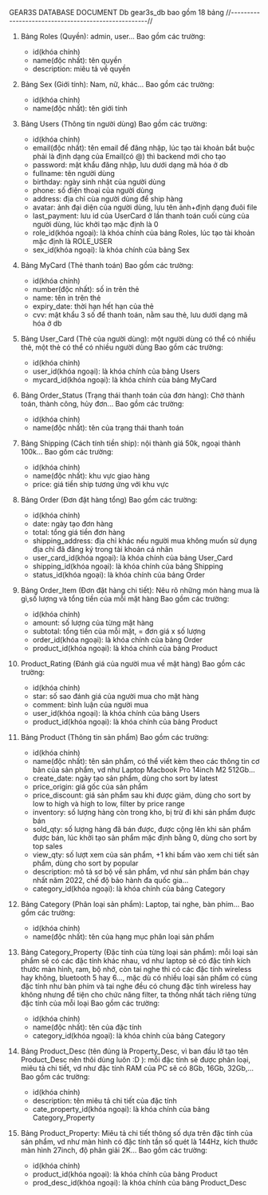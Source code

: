 GEAR3S DATABASE DOCUMENT
Db gear3s_db bao gồm 18 bảng
//-*-*-*-*-*-*-*-*-*-*-*-*-*-*-*-*-*-*-*-*-*-*-*-*-*-*-*-*-*-*-*-*-*-*-*-*-*-*-*-*-*-*-*-*-*-*-*-*-*-*-*-*//
1. Bảng Roles (Quyền): admin, user...
 Bao gồm các trường: 
	* id(khóa chính)
	* name(độc nhất): tên quyền
	* description: miêu tả về quyền

2. Bảng Sex (Giới tính): Nam, nữ, khác...
 Bao gồm các trường: 
	* id(khóa chính)
	* name(độc nhất): tên giới tính

3. Bảng Users (Thông tin người dùng)
 Bao gồm các trường:
	* id(khóa chính)
	* email(độc nhất): tên email để đăng nhập, lúc tạo tài khoản bắt buộc phải là định dạng của Email(có @) thì backend mới cho tạo
	* password: mật khẩu đăng nhập, lưu dưới dạng mã hóa ở db
	* fullname: tên người dùng
	* birthday: ngày sinh nhật của người dùng
	* phone: số điện thoại của người dùng
	* address: địa chỉ cùa người dùng để ship hàng
	* avatar: ảnh đại diện của người dùng, lưu tên ảnh+định dạng đuôi file
	* last_payment: lưu id của UserCard ở lần thanh toán cuối cùng của người dùng, lúc khởi tạo mặc định là 0
	* role_id(khóa ngoại): là khóa chính của bảng Roles, lúc tạo tài khoản mặc định là ROLE_USER
	* sex_id(khóa ngoại): là khóa chính của bảng Sex

4. Bảng MyCard (Thẻ thanh toán)
 Bao gồm các trường:
	* id(khóa chính)
	* number(độc nhất): số in trên thẻ
	* name: tên in trên thẻ
	* expiry_date: thời hạn hết hạn của thẻ
	* cvv: mật khẩu 3 số để thanh toán, nằm sau thẻ, lưu dưới dạng mã hóa ở db

5. Bảng User_Card (Thẻ của người dùng): một người dùng có thể có nhiều thẻ, một thẻ có thể có nhiều người dùng
 Bao gồm các trường:
	* id(khóa chính)
	* user_id(khóa ngoại): là khóa chính của bảng Users
	* mycard_id(khóa ngoại): là khóa chính của bảng MyCard

6. Bảng Order_Status (Trạng thái thanh toán của đơn hàng): Chờ thành toán, thành công, hủy đơn...
 Bao gồm các trường:
	* id(khóa chính)
	* name(độc nhất): tên của trạng thái thanh toán

7. Bảng Shipping (Cách tính tiền ship): nội thành giá 50k, ngoại thành 100k...
 Bao gồm các trường:
	* id(khóa chính)
	* name(độc nhất): khu vực giao hàng
	* price: giá tiền ship tương ứng với khu vực

8. Bảng Order (Đơn đặt hàng tổng)
 Bao gồm các trường:
	* id(khóa chính)
	* date: ngày tạo đơn hàng
	* total: tổng giá tiền đơn hàng
	* shipping_address: địa chỉ khác nếu người mua không muốn sử dụng địa chỉ đã đăng ký trong tài khoản cá nhân
	* user_card_id(khóa ngoại): là khóa chính của bảng User_Card
	* shipping_id(khóa ngoại): là khóa chính của bảng Shipping
	* status_id(khóa ngoại): là khóa chính của bảng Order

9. Bảng Order_Item (Đơn đặt hàng chi tiết): Nêu rõ những món hàng mua là gì,số lượng và tổng tiền của mỗi mặt hàng
 Bao gồm các trường:
	* id(khóa chính)
	* amount: số lượng của từng mặt hàng
	* subtotal: tổng tiền của mỗi mặt, = đơn giá x số lượng
	* order_id(khóa ngoại): là khóa chính của bảng Order
	* product_id(khóa ngoại): là khóa chính của bảng Product

10. Product_Rating (Đánh giá của người mua về mặt hàng)
 Bao gồm các trường:
	* id(khóa chính)
	* star: số sao đánh giá của người mua cho mặt hàng
	* comment: bình luận của người mua
	* user_id(khóa ngoại): là khóa chính của bảng Users
	* product_id(khóa ngoại): là khóa chính của bảng Product

11. Bảng Product (Thông tin sản phẩm)
 Bao gồm các trường:
	* id(khóa chính)
	* name(độc nhất): tên sản phẩm, có thể viết kèm theo các thông tin cơ bản của sản phẩm, vd như Laptop Macbook Pro 14inch M2 512Gb...
	* create_date: ngày tạo sản phẩm, dùng cho sort by latest
	* price_origin: giá gốc của sản phẩm
	* price_discount: giá sản phẩm sau khi được giảm, dùng cho sort by low to high và high to low, filter by price range
	* inventory: số lượng hàng còn trong kho, bị trừ đi khi sản phẩm được bán
	* sold_qty: số lượng hàng đã bán được, được cộng lên khi sản phẩm được bán, lúc khởi tạo sản phẩm mặc định bằng 0, dùng cho sort by top sales
	* view_qty: số lượt xem của sản phẩm, +1 khi bấm vào xem chi tiết sản phẩm, dùng cho sort by popular
	* description: mô tả sơ bộ về sản phẩm, vd như sản phẩm bán chạy nhất năm 2022, chế độ bảo hành đa quốc gia...
	* category_id(khóa ngoại): là khóa chính của bảng Category

12. Bảng Category (Phân loại sản phẩm): Laptop, tai nghe, bàn phím...
 Bao gồm các trường:
	* id(khóa chính)
	* name(độc nhất): tên của hạng mục phân loại sản phẩm

13. Bảng Category_Property (Đặc tính của từng loại sản phẩm): mỗi loại sản phẩm sẽ có các đặc tính khác nhau, vd như laptop sẽ có đặc tính kích thước màn hình, ram, bộ nhớ, còn tai nghe thì có các đặc tính wireless hay không, bluetooth 5 hay 6..., mặc dù có nhiều loại sản phẩm có cùng đặc tính như bàn phím và tai nghe đều có chung đặc tính wireless hay không nhưng để tiện cho chức năng filter, ta thống nhất tách riêng từng đặc tính của mỗi loại
 Bao gồm các trường:
	* id(khóa chính)
	* name(độc nhất): tên của đặc tính
	* category_id(khóa ngoại): là khóa chính của bảng Category

14. Bảng Product_Desc (tên đúng là Property_Desc, vì ban đầu lỡ tạo tên Product_Desc nên thôi dùng luôn :D ): mỗi đặc tính sẽ được phân loại, miêu tả chi tiết, vd như đặc tính RAM của PC sẽ có 8Gb, 16Gb, 32Gb,...
 Bao gồm các trường:
	* id(khóa chính)
	* description: tên miêu tả chi tiết của đặc tính
	* cate_property_id(khóa ngoại): là khóa chính của bảng Category_Property

15. Bảng Product_Property: Miêu tả chi tiết thông số dựa trên đặc tính của sản phẩm, vd như màn hình có đặc tính tần số quét là 144Hz, kích thước màn hình 27inch, độ phân giải 2K... 
 Bao gồm các trường:
	* id(khóa chính)
	* product_id(khóa ngoại): là khóa chính của bảng Product
	* prod_desc_id(khóa ngoại): là khóa chính của bảng Product_Desc
 





